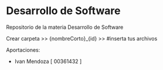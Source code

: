 # Desarrollo de Software
Repositorio de la materia Desarrollo de Software

Crear carpeta >> {nombreCorto}_{id} >> #inserta tus archivos

Aportaciones:
  - Ivan Mendoza [ 00361432 ]
